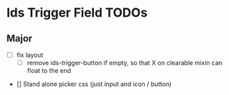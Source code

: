 # Ids Trigger Field TODOs

## Major

- [ ] fix layout
  - [ ] remove ids-trigger-button if empty, so that X on clearable mixin can float to the end
- [] Stand alone picker css (just input and icon / button)
